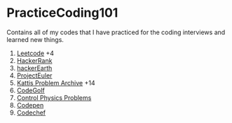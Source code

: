 # PracticeCoding101
Contains all of my codes that I have practiced for the coding interviews and learned new things.

1. [Leetcode](https://leetcode.com/problemset/all/) +4
2. [HackerRank](https://www.hackerrank.com/)
3. [hackerEarth](https://www.hackerearth.com/practice/)
4. [ProjectEuler](https://projecteuler.net/about)
5. [Kattis Problem Archive](https://open.kattis.com/) +14
6. [CodeGolf](https://code.golf/)
7. [Control Physics Problems](https://controlchallenge.edu.hendeby.se/)
8. [Codepen](https://codepen.io/)
9. [Codechef](https://www.codechef.com/practice)
